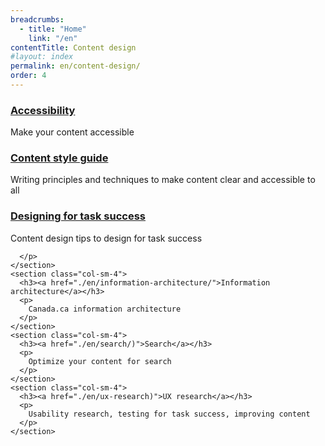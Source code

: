 ```yaml
---
breadcrumbs:
  - title: "Home"
    link: "/en"
contentTitle: Content design
#layout: index
permalink: en/content-design/
order: 4
---
```



<section class="gc-srvinfo mrgn-bttm-lg">
 <div class="row">
  <div class="wb-eqht">
    <section class="col-sm-4">
      <h3><a href="./en/accessibility">Accessibility</a></h3>
      <p>
        Make your content accessible
      </p>
    </section>
    <section class="col-sm-4">
      <h3><a href="./content-style-guide">Content style guide</a></h3>
      <p>
        Writing principles and techniques to make content clear and accessible to all
      </p>
    </section>
    <section class="col-sm-4">
      <h3><a href="./en/designing-for-task-success/">Designing for task success</a></h3>
      <p>Content design tips to design for task success

      </p>
    </section>
    <section class="col-sm-4">
      <h3><a href="./en/information-architecture/">Information architecture</a></h3>
      <p>
        Canada.ca information architecture
      </p>
    </section>
    <section class="col-sm-4">
      <h3><a href="./en/search/)">Search</a></h3>
      <p>
        Optimize your content for search
      </p>
    </section>
    <section class="col-sm-4">
      <h3><a href="./en/ux-research)">UX research</a></h3>
      <p>
        Usability research, testing for task success, improving content
      </p>
    </section>
  </div>
</div>
</section>

